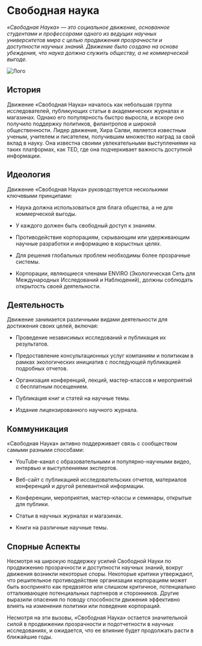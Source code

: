 # Свободная наука

*«Свободная Наука» — это социальное движение, основанное студентами и профессорами одного из ведущих научных университетов мира с целью продвижения прозрачности и доступности научных знаний. Движение было создано на основе убеждения, что наука должна служить обществу, а не коммерческой выгоде.*

![Лого](./Свободная%20наука_files/Logo_Color_СвободнаяНаука.png)

## История

Движение «Свободная Наука» началось как небольшая группа исследователей, публикующих статьи в академических журналах и магазинах. Однако его популярность быстро выросла, и вскоре оно получило поддержку политиков, филантропов и широкой общественности. Лидер движения, Хира Салви, является известным ученым, учителем и писателем, получившим множество наград за свой вклад в науку. Она известна своими увлекательными выступлениями на таких платформах, как TED, где она подчеркивает важность доступной информации.


## Идеология

Движение «Свободная Наука» руководствуется несколькими ключевыми принципами:

* Наука должна использоваться для блага общества, а не для коммерческой выгоды.

* У каждого должен быть свободный доступ к знаниям.

* Противодействие корпорациям, скрывающим или удерживающим научные разработки и информацию в корыстных целях.

* Для решения глобальных проблем необходимы более прозрачные системы.

* Корпорации, являющиеся членами ENVIRO (Экологическая Сеть для Международных Исследований и Наблюдений), должны соблюдать открытость своей деятельности.


## Деятельность

Движение занимается различными видами деятельности для достижения своих целей, включая:

* Проведение независимых исследований и публикация их результатов.

* Предоставление консультационных услуг компаниям и политикам в рамках экологических инициатив с последующей публикацией подробных отчетов.

* Организация конференций, лекций, мастер-классов и мероприятий с бесплатным посещением.

* Публикация книг и статей на научные темы.

* Издание лицензированного научного журнала.


## Коммуникация

«Свободная Наука» активно поддерживает связь с сообществом самыми разными способами:

* YouTube-канал с образовательными и популярно-научными видео, интервью и выступлениями экспертов.

* Веб-сайт с публикацией исследовательских отчетов, материалов конференций и другой релевантной информации.

* Конференции, мероприятия, мастер-классы и семинары, открытые для публики.

* Статьи в научных журналах и магазинах.

* Книги на различные научные темы.


## Спорные Аспекты

Несмотря на широкую поддержку усилий Свободной Науки по продвижению прозрачности и доступности научных знаний, вокруг движения возникли некоторые споры. Некоторые критики утверждают, что решительное противодействие организации корпорациям может быть воспринято как предвзятое или слишком критичное, потенциально отталкивающее потенциальных партнеров и сторонников. Другие выразили опасения по поводу способности движения эффективно влиять на изменения политики или поведение корпораций.

Несмотря на эти вызовы, «Свободная Наука» остается значительной силой в продвижении прозрачности и подотчетности в научных исследованиях, и ожидается, что ее влияние будет продолжать расти в ближайшие годы.


